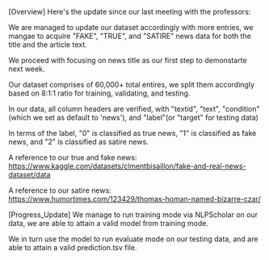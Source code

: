 [Overview]
Here's the update since our last meeting with the professors:

We are managed to update our dataset accordingly with more entries, we mangae to acquire "FAKE", "TRUE", and "SATIRE" news data for 
both the title and the article text. 

We proceed with focusing on news title as our first step to demonstarte next week. 

Our dataset comprises of 60,000+ total entires, we split them accordingly based on 8:1:1 ratio for training, validating, and testing. 

In our data, all column headers are verified, with "textid", "text", "condition"(which we set as default to 'news'), and "label"(or "target" for testing data)

In terms of the label, "0" is classified as true news, "1" is classified as fake news, and "2" is classified as satire news. 

A reference to our true and fake news: https://www.kaggle.com/datasets/clmentbisaillon/fake-and-real-news-dataset/data

A reference to our satire news: https://www.humortimes.com/123429/thomas-homan-named-bizarre-czar/

[Progress_Update]
We manage to run training mode via NLPScholar on our data, we are able to attain a valid model from training mode. 

We in turn use the model to run evaluate mode on our testing data, and are able to attain a valid prediction.tsv file. 









